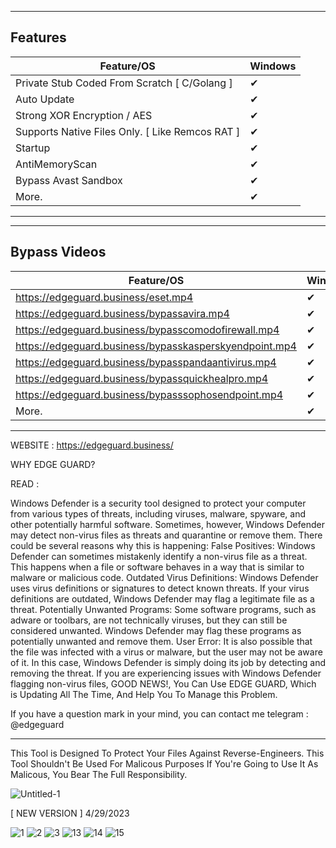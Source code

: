 
---

## Features

| Feature/OS      | Windows | 
|-----------------|---------|
| Private Stub Coded From Scratch [ C/Golang ] | ✔ | 
| Auto Update  | ✔ | 
| Strong XOR Encryption / AES | ✔ | 
| Supports Native Files Only. [ Like Remcos RAT ]   | ✔  | 
| Startup   | ✔ |
| AntiMemoryScan   | ✔ | 
| Bypass Avast Sandbox | ✔ | 
| More.  | ✔ |


---

---

## Bypass Videos

| Feature/OS      | Windows | 
|-----------------|---------|
| https://edgeguard.business/eset.mp4 | ✔ | 
| https://edgeguard.business/bypassavira.mp4  | ✔ | 
| https://edgeguard.business/bypasscomodofirewall.mp4 | ✔ | 
| https://edgeguard.business/bypasskasperskyendpoint.mp4   | ✔  | 
| https://edgeguard.business/bypasspandaantivirus.mp4  | ✔ |
| https://edgeguard.business/bypassquickhealpro.mp4  | ✔ | 
| https://edgeguard.business/bypasssophosendpoint.mp4 | ✔ | 
| More.  | ✔ |


---

WEBSITE : https://edgeguard.business/

WHY EDGE GUARD?

READ :

Windows Defender is a security tool designed to protect your computer from various types of threats, including viruses, malware, spyware, and other potentially harmful software. Sometimes, however, Windows Defender may detect non-virus files as threats and quarantine or remove them.
There could be several reasons why this is happening:
False Positives: Windows Defender can sometimes mistakenly identify a non-virus file as a threat. This happens when a file or software behaves in a way that is similar to malware or malicious code.
Outdated Virus Definitions: Windows Defender uses virus definitions or signatures to detect known threats. If your virus definitions are outdated, Windows Defender may flag a legitimate file as a threat.
Potentially Unwanted Programs: Some software programs, such as adware or toolbars, are not technically viruses, but they can still be considered unwanted. Windows Defender may flag these programs as potentially unwanted and remove them.
User Error: It is also possible that the file was infected with a virus or malware, but the user may not be aware of it. In this case, Windows Defender is simply doing its job by detecting and removing the threat.
If you are experiencing issues with Windows Defender flagging non-virus files, GOOD NEWS!,  You Can Use EDGE GUARD, Which is Updating All The Time, And Help You To Manage this Problem.

If you have a question mark in your mind, you can contact me telegram : @edgeguard


-------------------------------------------------------------------
This Tool is Designed To Protect Your Files
Against Reverse-Engineers.
This Tool Shouldn't Be Used For Malicous Purposes
If You're Going to Use It As Malicous, You Bear The Full Responsibility.

![Untitled-1](https://user-images.githubusercontent.com/127977328/225380919-607a23ed-cf64-4c92-8975-884c6dbd49fa.jpg)


[ NEW VERSION ] 4/29/2023

![1](https://user-images.githubusercontent.com/127977328/235339826-b882a854-df19-42f3-848e-95501c9f2c1a.png)
![2](https://user-images.githubusercontent.com/127977328/235339828-d0445bc9-be75-4942-ad61-e42a959c7628.png)
![3](https://user-images.githubusercontent.com/127977328/235339831-1b59c748-d585-473a-86c1-96155f0cb6c0.png)
![13](https://user-images.githubusercontent.com/127977328/235339833-7e3db522-aef1-42e4-a0b9-2df790dd6f39.png)
![14](https://user-images.githubusercontent.com/127977328/235339834-f5ecb682-f86f-4e2c-b887-c7b71be244f5.png)
![15](https://user-images.githubusercontent.com/127977328/235339836-7cfe78e2-0e62-493a-ae18-9ba80894bfcd.png)

